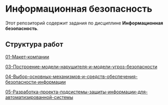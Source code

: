 # Информационная безопасность

Этот репозиторий содержит задания по дисциплине **Информационная безопасность**.  

## Структура работ

[01-Макет-компании](01-Макет-компании/README.md)

[03-Построение-модели-нарушителя-и-модели-угроз-безопасности](03-Построение-модели-нарушителя-и-модели-угроз-безопасности/README.md)

[04-Выбор-основных-механизмов-и-средств-обеспечения-безопасности-информации](04-Выбор-основных-механизмов-и-средств-обеспечения-безопасности-информации/README.md)

[05-Разработка-проекта-подсистемы-защиты-информации-для-автоматизированной-системы](05-Разработка-проекта-подсистемы-защиты-информации-для-автоматизированной-системы/README.md)
